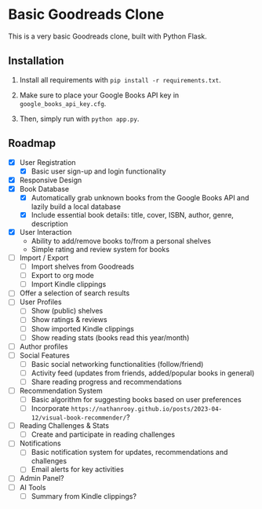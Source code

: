 Basic Goodreads Clone
===

This is a very basic Goodreads clone, built with Python Flask.

## Installation

1. Install all requirements with `pip install -r requirements.txt`.

2. Make sure to place your Google Books API key in `google_books_api_key.cfg`.

3. Then, simply run with `python app.py`.

## Roadmap

- [X] User Registration
  - [X] Basic user sign-up and login functionality
- [X] Responsive Design
- [X] Book Database
  - [X] Automatically grab unknown books from the Google Books API and lazily build a local database
  - [X] Include essential book details: title, cover, ISBN, author, genre, description
- [X] User Interaction
  - Ability to add/remove books to/from a personal shelves
  - Simple rating and review system for books
- [ ] Import / Export
  + [ ] Import shelves from Goodreads
  + [ ] Export to org mode
  + [ ] Import Kindle clippings
- [ ] Offer a selection of search results
- [ ] User Profiles
  + [ ] Show (public) shelves
  + [ ] Show ratings & reviews
  + [ ] Show imported Kindle clippings
  + [ ] Show reading stats (books read this year/month)
- [ ] Author profiles
- [ ] Social Features
  - [ ] Basic social networking functionalities (follow/friend)
  - [ ] Activity feed (updates from friends, added/popular books in general)
  - [ ] Share reading progress and recommendations
- [ ] Recommendation System
  - [ ] Basic algorithm for suggesting books based on user preferences
  - [ ] Incorporate `https://nathanrooy.github.io/posts/2023-04-12/visual-book-recommender/`?
- [ ] Reading Challenges & Stats
  - [ ] Create and participate in reading challenges
- [ ] Notifications
  - [ ] Basic notification system for updates, recommendations and challenges
  - [ ] Email alerts for key activities
- [ ] Admin Panel?
- [ ] AI Tools
  + [ ] Summary from Kindle clippings?
